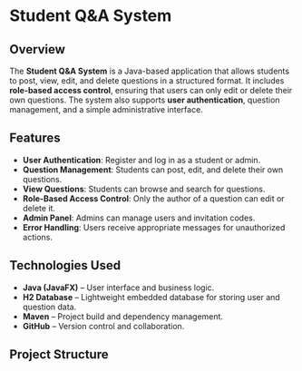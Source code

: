# Student Q&A System

## Overview
The **Student Q&A System** is a Java-based application that allows students to post, view, edit, and delete questions in a structured format. It includes **role-based access control**, ensuring that users can only edit or delete their own questions. The system also supports **user authentication**, question management, and a simple administrative interface.

## Features
- **User Authentication**: Register and log in as a student or admin.
- **Question Management**: Students can post, edit, and delete their own questions.
- **View Questions**: Students can browse and search for questions.
- **Role-Based Access Control**: Only the author of a question can edit or delete it.
- **Admin Panel**: Admins can manage users and invitation codes.
- **Error Handling**: Users receive appropriate messages for unauthorized actions.

## Technologies Used
- **Java (JavaFX)** – User interface and business logic.
- **H2 Database** – Lightweight embedded database for storing user and question data.
- **Maven** – Project build and dependency management.
- **GitHub** – Version control and collaboration.

## Project Structure
